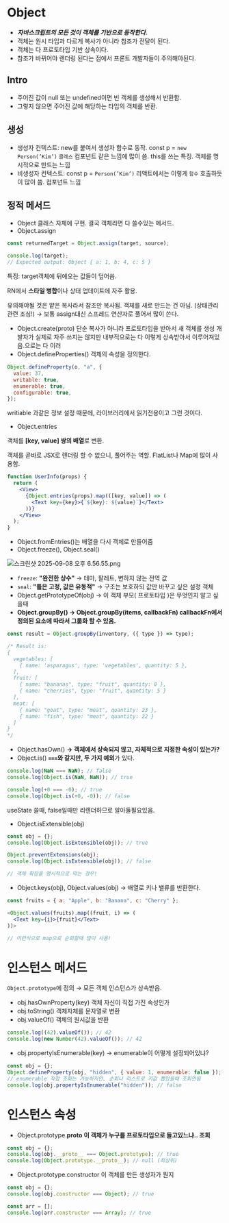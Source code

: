 # Object

- **_자바스크립트의 모든 것이 객체를 기반으로 동작한다._**
- 객체는 원시 타입과 다르게 복사가 아니라 참조가 전달이 된다.
- 객체는 다 프로토타입 기반 상속이다.
- 참조가 바뀌어야 렌더링 된다는 점에서 프론트 개발자들이 주의해야된다.

## Intro

- 주어진 값이 null 또는 undefined이면 빈 객체를 생성해서 반환함.
- 그렇지 않으면 주어진 값에 해당하는 타입의 객체를 반환.

## 생성

- 생성자 컨텍스트: new를 붙여서 생성자 함수로 동작.
  const p = `new Person(’Kim’)`
  `클래스` 컴포넌트 같은 느낌에 많이 씀. this를 쓰는 특징. 객체를 명시적으로 만드는 느낌
- 비생성자 컨텍스트: const p = `Person(’Kim’)`
  리액트에서는 이렇게 `함수` 호출하듯이 많이 씀. 컴포넌트 느낌

## 정적 메서드

- Object 클래스 자체에 구현. 결국 객체라면 다 쓸수있는 메서드.
- Object.assign

```jsx
const returnedTarget = Object.assign(target, source);

console.log(target);
// Expected output: Object { a: 1, b: 4, c: 5 }
```

특징: target객체에 뒤에오는 값들이 덮어씀.

RN에서 **스타일 병합**이나 상태 업데이트에 자주 활용.

유의해야될 것은 얕은 복사라서 참조만 복사됨. 객체를 새로 만드는 건 아님. (상태관리 관련 조심!)
→ 보통 assign대신 스프레드 연산자로 풀어서 많이 쓴다.

- Object.create(proto)
  단순 복사가 아니라 프로토타입을 받아서 새 객체를 생성
  개발자가 실제로 자주 쓰지는 않지만 내부적으로는 다 이렇게 상속받아서 이루어져있음.으로는 다 이러
- Object.defineProperties()
  객체의 속성을 정의한다.

```jsx
Object.defineProperty(o, "a", {
  value: 37,
  writable: true,
  enumerable: true,
  configurable: true,
});
```

writiable 과같은 정보 설정 때문에, 라이브러리에서 읽기전용이고 그런 것이다.

- Object.entries

객체를 **[key, value] 쌍의 배열**로 변환.

객체를 곧바로 JSX로 렌더링 할 수 없으니, 풀어주는 역할. FlatList나 Map에 많이 사용함.

```jsx
function UserInfo(props) {
  return (
    <View>
      {Object.entries(props).map(([key, value]) => (
        <Text key={key}>{`${key}: ${value}`}</Text>
      ))}
    </View>
  );
}
```

- Object.fromEntries()는 배열을 다시 객체로 만들어줌
- Object.freeze(), Object.seal()

![스크린샷 2025-09-08 오후 6.56.55.png](attachment:fba5a20a-e5a0-4ee5-954a-445f31872a22:스크린샷_2025-09-08_오후_6.56.55.png)

- `freeze`: **"완전한 상수"** → 테마, 팔레트, 변하지 않는 전역 값
- `seal`: **"틀은 고정, 값은 유동적"** → 구조는 보호하되 값만 바꾸고 싶은 설정 객체
- Object.getPrototypeOf(obj) → 이 객체 부모( 프로토타입 )은 무엇인지 알고 싶을때
- **Object.groupBy() → Object.groupBy(items, callbackFn)
  callbackFn에서 정의된 요소에 따라서 그룹화 할 수 있음.**

```jsx
const result = Object.groupBy(inventory, ({ type }) => type);

/* Result is:
{
  vegetables: [
    { name: 'asparagus', type: 'vegetables', quantity: 5 },
  ],
  fruit: [
    { name: "bananas", type: "fruit", quantity: 0 },
    { name: "cherries", type: "fruit", quantity: 5 }
  ],
  meat: [
    { name: "goat", type: "meat", quantity: 23 },
    { name: "fish", type: "meat", quantity: 22 }
  ]
}
*/
```

- Object.hasOwn()
  **→ 객체에서 상속되지 않고, 자체적으로 지정한 속성이 있는가?**
- Object.is()
  **`===`와 같지만, 두 가지 예외**가 있다.

```jsx
console.log(NaN === NaN); // false
console.log(Object.is(NaN, NaN)); // true

console.log(+0 === -0); // true
console.log(Object.is(+0, -0)); // false
```

useState 쓸때, false일때만 리렌더하므로 알아둘필요있음.

- Object.isExtensible(obj)

```jsx
const obj = {};
console.log(Object.isExtensible(obj)); // true

Object.preventExtensions(obj);
console.log(Object.isExtensible(obj)); // false

// 객체 확장을 명시적으로 막는 경우!
```

- Object.keys(obj), Object.values(obj)
  → 배열로 키나 밸류를 반환한다.

```jsx
const fruits = { a: "Apple", b: "Banana", c: "Cherry" };

<Object.values(fruits).map((fruit, i) => (
  <Text key={i}>{fruit}</Text>
))>

// 이런식으로 map으로 순회할때 많이 사용!

```

# 인스턴스 메서드

`Object.prototype`에 정의 → 모든 객체 인스턴스가 상속받음.

- obj.hasOwnProperty(key)
  객체 자신이 직접 가진 속성인가
- obj.toString()
  객체자체를 문자열로 변환
- obj.valueOf()
  객체의 원시값을 반환

```jsx
console.log((42).valueOf()); // 42
console.log(new Number(42).valueOf()); // 42
```

- obj.propertyIsEnumerable(key)
  → enumerable이 어떻게 설정되어있냐?

```jsx
const obj = {};
Object.defineProperty(obj, "hidden", { value: 1, enumerable: false });
// enumerable 직접 조회는 가능하지만, 순회나 리스트로 키값 뽑았을때 조회안됨
console.log(obj.propertyIsEnumerable("hidden")); // false
```

# 인스턴스 속성

- Object.prototype.**proto
  이 객체가 누구를 프로토타입으로 들고있느냐.. 조회**

```jsx
const obj = {};
console.log(obj.__proto__ === Object.prototype); // true
console.log(Object.prototype.__proto__); // null (최상위)
```

- Object.prototype.constructor
  이 객체를 만든 생성자가 뭔지

```jsx
const obj = {};
console.log(obj.constructor === Object); // true

const arr = [];
console.log(arr.constructor === Array); // true
```

